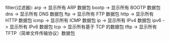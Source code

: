 
filter(过滤器):
arp -> 显示所有 ARP 数据包
bootp -> 显示所有 BOOTP 数据包
dns -> 显示所有 DNS 数据包
ftp -> 显示所有 FTP 数据包
http -> 显示所有 HTTP 数据包
icmp -> 显示所有 ICMP 数据包
ip -> 显示所有 IPv4 数据包
ipv6 -> 显示所有 IPv6 数据包
tcp -> 显示所有基于 TCP 的数据包
tftp -> 显示所有 TFTP（简单文件传输协议）数据包
